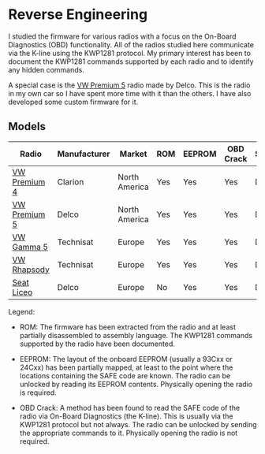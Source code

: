 # Reverse Engineering

I studied the firmware for various radios with a focus on the On-Board Diagnostics (OBD) functionality.  All of the radios studied here communicate via the K-line using the KWP1281 protocol.  My primary interest has been to document the KWP1281 commands supported by each radio and to identify any hidden commands.

A special case is the [VW Premium 5](./vw_premium_5_delco) radio made by Delco.  This is the radio in my own car so I have spent
more time with it than the others.  I have also developed some custom firmware for it.

## Models

| Radio                                 | Manufacturer | Market        | ROM  | EEPROM | OBD Crack   | Status   |
| ------                                | ------------ | ------        | ---- | ------ | --------- | -------- |
| [VW Premium 4](./vw_premium_4_clarion)| Clarion      | North America | Yes  | Yes    | Yes     | Done     |
| [VW Premium 5](./vw_premium_5_delco)  | Delco        | North America | Yes  | Yes    | Yes     | Done     |
| [VW Gamma 5](./vw_gamma_5_technisat)  | Technisat    | Europe        | Yes  | Yes    | Yes     | Done     |
| [VW Rhapsody](./vw_rhapsody_technisat)| Technisat    | Europe        | Yes  | Yes    | Yes     | Done     |
| [Seat Liceo](./seat_liceo_delco)      | Delco        | Europe        | No   | Yes    | Yes     | Done     |

Legend:

 - ROM: The firmware has been extracted from the radio and at least partially disassembled to assembly language.  The KWP1281 commands supported by the radio have been documented.

 - EEPROM: The layout of the onboard EEPROM (usually a 93Cxx or 24Cxx) has been partially mapped, at least to the point where the locations containing the SAFE code are known.  The radio can be unlocked by reading its EEPROM contents.  Physically opening the radio is required.

 - OBD Crack: A method has been found to read the SAFE code of the radio via On-Board Diagnostics (the K-line).  This is usually via the KWP1281 protocol but not always.  The radio can be unlocked by sending the appropriate commands to it.  Physically opening the radio is not required.
